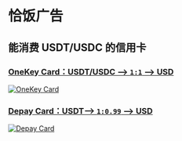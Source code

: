 # 恰饭广告
## 能消费 USDT/USDC 的信用卡
### [OneKey Card：USDT/USDC --> `1:1` --> USD](https://sobaigu.com/mastercad-visa-pay-with-usd-usdc-onekey.html "新开为香港卡")
[![OneKey Card](https://help.onekey.so/hc/article_attachments/6762004689551)](https://sobaigu.com/mastercad-visa-pay-with-usd-usdc-onekey.html)

### [Depay Card：USDT--> `1:0.99` --> USD](https://sobaigu.com/mastercad-visa-pay-with-usd-usdt.html)
[![Depay Card](https://www.depay.one/img/introduce2.png)](https://sobaigu.com/mastercad-visa-pay-with-usd-usdt.html)
